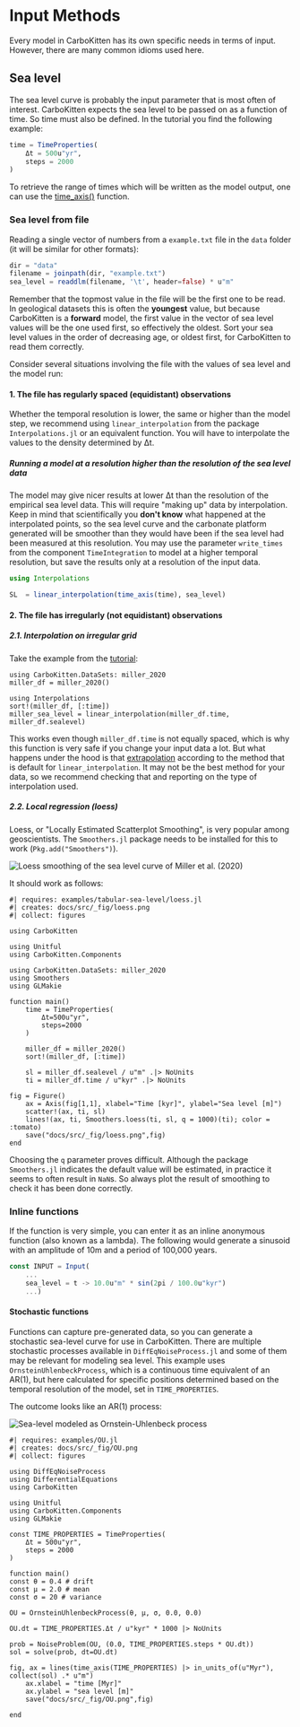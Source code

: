 # Input Methods

Every model in CarboKitten has its own specific needs in terms of input. However, there are many common idioms used here.

## Sea level 
The sea level curve is probably the input parameter that is most often of interest. CarboKitten expects the sea level to be passed on as a function of time. So time must also be defined. In the tutorial you find the following example:

```julia
time = TimeProperties(
	Δt = 500u"yr",
	steps = 2000
)
```
To retrieve the range of times which will be written as the model output, one can use the [time_axis()](@ref) function.

### Sea level from file

Reading a single vector of numbers from a `example.txt` file in the `data` folder (it will be similar for other formats):

```julia
dir = "data"
filename = joinpath(dir, "example.txt")
sea_level = readdlm(filename, '\t', header=false) * u"m"
```

Remember that the topmost value in the file will be the first one to be read. In geological datasets this is often the **youngest** value, but because CarboKitten is a **forward** model, the first value in the vector of sea level values will be the one used first, so effectively the oldest. Sort your sea level values in the order of decreasing age, or oldest first, for CarboKitten to read them correctly.

Consider several situations involving the file with the values of sea level and the model run:

#### 1. The file has regularly spaced (equidistant) observations

Whether the temporal resolution is lower, the same or higher than the model step, we recommend using `linear_interpolation` from the package `Interpolations.jl` or an equivalent function.
You will have to interpolate the values to the density determined by Δt. 

##### Running a model at a resolution higher than the resolution of the sea level data

The model may give nicer results at lower Δt than the resolution of the empirical sea level data. This will require "making up" data by interpolation. Keep in mind that scientifically you **don't know** what happened at the interpolated points, so the sea level curve and the carbonate platform generated will be smoother than they would have been if the sea level had been measured at this resolution. You may use the parameter `write_times` from the component `TimeIntegration` to model at a higher temporal resolution, but save the results only at a resolution of the input data.

```julia
using Interpolations

SL  = linear_interpolation(time_axis(time), sea_level)
```
#### 2. The file has irregularly (not equidistant) observations

##### 2.1. Interpolation on irregular grid

Take the example from the [tutorial](https://mindthegap-erc.github.io/CarboKitten.jl/dev/first_tutorial/):

```{julia}
using CarboKitten.DataSets: miller_2020
miller_df = miller_2020()

using Interpolations
sort!(miller_df, [:time])
miller_sea_level = linear_interpolation(miller_df.time, miller_df.sealevel)
```

This works even though `miller_df.time` is not equally spaced, which is why this function is very safe if you change your input data a lot. But what happens under the hood is that [extrapolation](https://juliamath.github.io/Interpolations.jl/latest/api/#Interpolations.linear_interpolation) according to the method that is default for `linear_interpolation`. It may not be the best method for your data, so we recommend checking that and reporting on the type of interpolation used.

##### 2.2. Local regression (loess)

Loess, or "Locally Estimated Scatterplot Smoothing", is very popular among geoscientists. The `Smoothers.jl` package needs to be installed for this to work (`Pkg.add("Smoothers")`). 

![Loess smoothing of the sea level curve of Miller et al. (2020)](fig/loess.png)

It should work as follows:

```{julia file=examples/tabular-sea-level/loess.jl}
#| requires: examples/tabular-sea-level/loess.jl
#| creates: docs/src/_fig/loess.png
#| collect: figures

using CarboKitten

using Unitful
using CarboKitten.Components

using CarboKitten.DataSets: miller_2020
using Smoothers
using GLMakie

function main()
    time = TimeProperties(
        Δt=500u"yr",
        steps=2000
    )

    miller_df = miller_2020()
    sort!(miller_df, [:time])

    sl = miller_df.sealevel / u"m" .|> NoUnits
    ti = miller_df.time / u"kyr" .|> NoUnits

fig = Figure()
    ax = Axis(fig[1,1], xlabel="Time [kyr]", ylabel="Sea level [m]")
    scatter!(ax, ti, sl)
    lines!(ax, ti, Smoothers.loess(ti, sl, q = 1000)(ti); color = :tomato)
    save("docs/src/_fig/loess.png",fig)
end
```

Choosing the `q` parameter proves difficult. Although the package `Smoothers.jl` indicates the default value will be estimated, in practice it seems to often result in `NaN`s. So always plot the result of smoothing to check it has been done correctly.

### Inline functions

If the function is very simple, you can enter it as an inline anonymous function (also known as a lambda). The following would generate a sinusoid with an amplitude of 10m and a period of 100,000 years.

```julia
const INPUT = Input(
    ...
    sea_level = t -> 10.0u"m" * sin(2pi / 100.0u"kyr")
    ...)
```

#### Stochastic functions

Functions can capture pre-generated data, so you can generate a stochastic sea-level curve for use in CarboKitten. There are multiple stochastic processes available in `DiffEqNoiseProcess.jl` and some of them may be relevant for modeling sea level. This example uses `OrnsteinUhlenbeckProcess`, which is a continuous time equivalent of an AR(1), but here calculated for specific positions determined based on the temporal resolution of the model, set in `TIME_PROPERTIES`.

The outcome looks like an AR(1) process:

![Sea-level modeled as Ornstein-Uhlenbeck process](fig/OU.png)

```{julia file=examples/OU.jl}
#| requires: examples/OU.jl
#| creates: docs/src/_fig/OU.png
#| collect: figures

using DiffEqNoiseProcess
using DifferentialEquations
using CarboKitten

using Unitful
using CarboKitten.Components
using GLMakie

const TIME_PROPERTIES = TimeProperties(
	Δt = 500u"yr",
	steps = 2000
)

function main()
const θ = 0.4 # drift
const μ = 2.0 # mean
const σ = 20 # variance

OU = OrnsteinUhlenbeckProcess(θ, μ, σ, 0.0, 0.0)

OU.dt = TIME_PROPERTIES.Δt / u"kyr" * 1000 |> NoUnits

prob = NoiseProblem(OU, (0.0, TIME_PROPERTIES.steps * OU.dt))
sol = solve(prob, dt=OU.dt)

fig, ax = lines(time_axis(TIME_PROPERTIES) |> in_units_of(u"Myr"), collect(sol) .* u"m")
    ax.xlabel = "time [Myr]"
	ax.ylabel = "sea level [m]"
    save("docs/src/_fig/OU.png",fig)

end
```